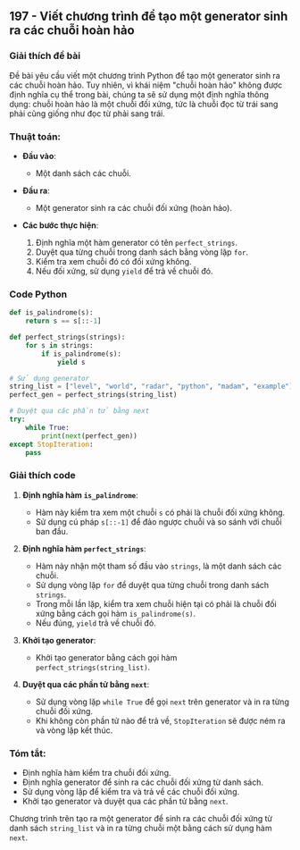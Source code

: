 ## 197 - Viết chương trình để tạo một generator sinh ra các chuỗi hoàn hảo

### Giải thích đề bài

Đề bài yêu cầu viết một chương trình Python để tạo một generator sinh ra các chuỗi hoàn hảo. Tuy nhiên, vì khái niệm "chuỗi hoàn hảo" không được định nghĩa cụ thể trong bài, chúng ta sẽ sử dụng một định nghĩa thông dụng: chuỗi hoàn hảo là một chuỗi đối xứng, tức là chuỗi đọc từ trái sang phải cũng giống như đọc từ phải sang trái.

### Thuật toán:

- **Đầu vào**:

  - Một danh sách các chuỗi.

- **Đầu ra**:

  - Một generator sinh ra các chuỗi đối xứng (hoàn hảo).

- **Các bước thực hiện**:
  1. Định nghĩa một hàm generator có tên `perfect_strings`.
  2. Duyệt qua từng chuỗi trong danh sách bằng vòng lặp `for`.
  3. Kiểm tra xem chuỗi đó có đối xứng không.
  4. Nếu đối xứng, sử dụng `yield` để trả về chuỗi đó.

### Code Python

```python
def is_palindrome(s):
    return s == s[::-1]

def perfect_strings(strings):
    for s in strings:
        if is_palindrome(s):
            yield s

# Sử dụng generator
string_list = ["level", "world", "radar", "python", "madam", "example"]
perfect_gen = perfect_strings(string_list)

# Duyệt qua các phần tử bằng next
try:
    while True:
        print(next(perfect_gen))
except StopIteration:
    pass
```

### Giải thích code

1. **Định nghĩa hàm `is_palindrome`**:

   - Hàm này kiểm tra xem một chuỗi `s` có phải là chuỗi đối xứng không.
   - Sử dụng cú pháp `s[::-1]` để đảo ngược chuỗi và so sánh với chuỗi ban đầu.

2. **Định nghĩa hàm `perfect_strings`**:

   - Hàm này nhận một tham số đầu vào `strings`, là một danh sách các chuỗi.
   - Sử dụng vòng lặp `for` để duyệt qua từng chuỗi trong danh sách `strings`.
   - Trong mỗi lần lặp, kiểm tra xem chuỗi hiện tại có phải là chuỗi đối xứng bằng cách gọi hàm `is_palindrome(s)`.
   - Nếu đúng, `yield` trả về chuỗi đó.

3. **Khởi tạo generator**:

   - Khởi tạo generator bằng cách gọi hàm `perfect_strings(string_list)`.

4. **Duyệt qua các phần tử bằng `next`**:
   - Sử dụng vòng lặp `while True` để gọi `next` trên generator và in ra từng chuỗi đối xứng.
   - Khi không còn phần tử nào để trả về, `StopIteration` sẽ được ném ra và vòng lặp kết thúc.

### Tóm tắt:

- Định nghĩa hàm kiểm tra chuỗi đối xứng.
- Định nghĩa generator để sinh ra các chuỗi đối xứng từ danh sách.
- Sử dụng vòng lặp để kiểm tra và trả về các chuỗi đối xứng.
- Khởi tạo generator và duyệt qua các phần tử bằng `next`.

Chương trình trên tạo ra một generator để sinh ra các chuỗi đối xứng từ danh sách `string_list` và in ra từng chuỗi một bằng cách sử dụng hàm `next`.
